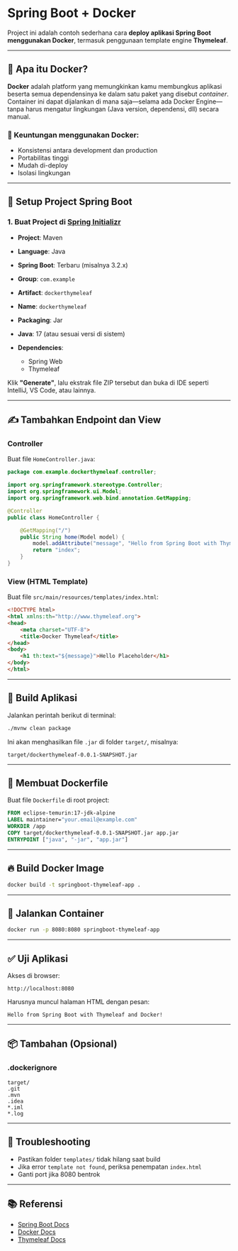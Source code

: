 # Spring Boot + Docker

Project ini adalah contoh sederhana cara **deploy aplikasi Spring Boot menggunakan Docker**, termasuk penggunaan template engine **Thymeleaf**.

---

## 🐳 Apa itu Docker?

**Docker** adalah platform yang memungkinkan kamu membungkus aplikasi beserta semua dependensinya ke dalam satu paket yang disebut *container*. Container ini dapat dijalankan di mana saja—selama ada Docker Engine—tanpa harus mengatur lingkungan (Java version, dependensi, dll) secara manual.

### 🧱 Keuntungan menggunakan Docker:

* Konsistensi antara development dan production
* Portabilitas tinggi
* Mudah di-deploy
* Isolasi lingkungan

---

## 🚀 Setup Project Spring Boot

### 1. Buat Project di [Spring Initializr](https://start.spring.io)

* **Project**: Maven
* **Language**: Java
* **Spring Boot**: Terbaru (misalnya 3.2.x)
* **Group**: `com.example`
* **Artifact**: `dockerthymeleaf`
* **Name**: `dockerthymeleaf`
* **Packaging**: Jar
* **Java**: 17 (atau sesuai versi di sistem)
* **Dependencies**:

  * Spring Web
  * Thymeleaf

Klik **"Generate"**, lalu ekstrak file ZIP tersebut dan buka di IDE seperti IntelliJ, VS Code, atau lainnya.

---

## ✍️ Tambahkan Endpoint dan View

### Controller

Buat file `HomeController.java`:

```java
package com.example.dockerthymeleaf.controller;

import org.springframework.stereotype.Controller;
import org.springframework.ui.Model;
import org.springframework.web.bind.annotation.GetMapping;

@Controller
public class HomeController {

    @GetMapping("/")
    public String home(Model model) {
        model.addAttribute("message", "Hello from Spring Boot with Thymeleaf and Docker!");
        return "index";
    }
}
```

### View (HTML Template)

Buat file `src/main/resources/templates/index.html`:

```html
<!DOCTYPE html>
<html xmlns:th="http://www.thymeleaf.org">
<head>
    <meta charset="UTF-8">
    <title>Docker Thymeleaf</title>
</head>
<body>
    <h1 th:text="${message}">Hello Placeholder</h1>
</body>
</html>
```

---

## 🧰 Build Aplikasi

Jalankan perintah berikut di terminal:

```bash
./mvnw clean package
```

Ini akan menghasilkan file `.jar` di folder `target/`, misalnya:

```
target/dockerthymeleaf-0.0.1-SNAPSHOT.jar
```

---

## 🐋 Membuat Dockerfile

Buat file `Dockerfile` di root project:

```Dockerfile
FROM eclipse-temurin:17-jdk-alpine
LABEL maintainer="your.email@example.com"
WORKDIR /app
COPY target/dockerthymeleaf-0.0.1-SNAPSHOT.jar app.jar
ENTRYPOINT ["java", "-jar", "app.jar"]
```

---

## 🔥 Build Docker Image

```bash
docker build -t springboot-thymeleaf-app .
```

---

## 🚦 Jalankan Container

```bash
docker run -p 8080:8080 springboot-thymeleaf-app
```

---

## ✅ Uji Aplikasi

Akses di browser:

```
http://localhost:8080
```

Harusnya muncul halaman HTML dengan pesan:

```
Hello from Spring Boot with Thymeleaf and Docker!
```

---

## 📦 Tambahan (Opsional)

### .dockerignore

```
target/
.git
.mvn
.idea
*.iml
*.log
```

---

## 📌 Troubleshooting

* Pastikan folder `templates/` tidak hilang saat build
* Jika error `template not found`, periksa penempatan `index.html`
* Ganti port jika 8080 bentrok

---

## 📚 Referensi

* [Spring Boot Docs](https://docs.spring.io/spring-boot/docs/current/reference/htmlsingle/)
* [Docker Docs](https://docs.docker.com/)
* [Thymeleaf Docs](https://www.thymeleaf.org/)
